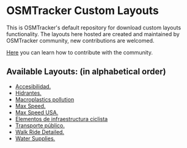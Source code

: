 # OSMTracker Custom Layouts

This is OSMTracker's default repository for download custom layouts functionality. The layouts here hosted are created and maintained by OSMTracker community, new contributions are welcomed.

[Here](https://github.com/labexp/osmtracker-android-layouts/wiki) you can learn how to contribute with the community.



## Available Layouts: (in alphabetical order)
+ [Accesibilidad.](https://github.com/labexp/osmtracker-android-layouts/blob/master/layouts/accesibilidad/README.md)
+ [Hidrantes.](https://github.com/labexp/osmtracker-android-layouts/blob/master/layouts/hidrantes/README.md)
+ [Macroplastics pollution](https://github.com/labexp/osmtracker-android-layouts/blob/master/layouts/macroplastics_pollution/README.md)
+ [Max Speed.](https://github.com/labexp/osmtracker-android-layouts/blob/master/layouts/maxspeed/README.md)
+ [Max Speed USA.](https://github.com/labexp/osmtracker-android-layouts/blob/master/layouts/maxspeed_usa/README.md)
+ [Elementos de infraestructura ciclista](https://github.com/labexp/osmtracker-android-layouts/blob/master/layouts/movilidad/readme.md)
+ [Transporte público.](https://github.com/labexp/osmtracker-android-layouts/blob/master/layouts/transporte_publico/README.md)
+ [Walk Ride Detailed.](https://github.com/Nick-Tallguy/osmtracker-android-layouts/blob/master/layouts/walk_ride_detailed/readme.md)
+ [Water Supplies.](https://github.com/labexp/osmtracker-android-layouts/blob/master/layouts/water_supply/README.md)

